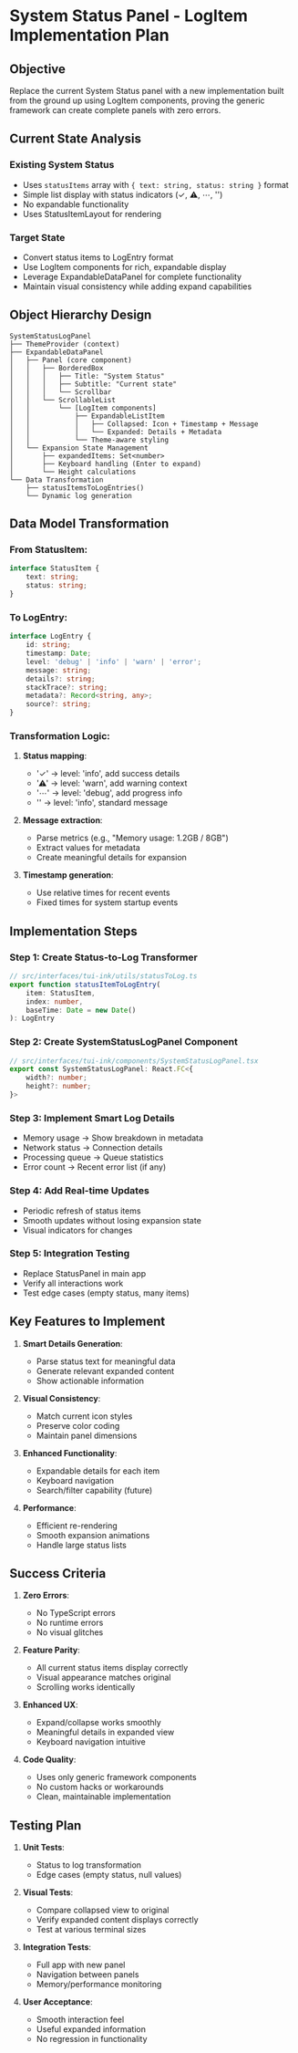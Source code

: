 # System Status Panel - LogItem Implementation Plan

## Objective
Replace the current System Status panel with a new implementation built from the ground up using LogItem components, proving the generic framework can create complete panels with zero errors.

## Current State Analysis

### Existing System Status
- Uses `statusItems` array with `{ text: string, status: string }` format
- Simple list display with status indicators (✓, ⚠, ⋯, '')
- No expandable functionality
- Uses StatusItemLayout for rendering

### Target State
- Convert status items to LogEntry format
- Use LogItem components for rich, expandable display
- Leverage ExpandableDataPanel for complete functionality
- Maintain visual consistency while adding expand capabilities

## Object Hierarchy Design

```
SystemStatusLogPanel
├── ThemeProvider (context)
├── ExpandableDataPanel
│   ├── Panel (core component)
│   │   ├── BorderedBox
│   │   │   ├── Title: "System Status"
│   │   │   ├── Subtitle: "Current state"
│   │   │   └── Scrollbar
│   │   └── ScrollableList
│   │       └── [LogItem components]
│   │           ├── ExpandableListItem
│   │           │   ├── Collapsed: Icon + Timestamp + Message
│   │           │   └── Expanded: Details + Metadata
│   │           └── Theme-aware styling
│   └── Expansion State Management
│       ├── expandedItems: Set<number>
│       ├── Keyboard handling (Enter to expand)
│       └── Height calculations
└── Data Transformation
    ├── statusItemsToLogEntries()
    └── Dynamic log generation
```

## Data Model Transformation

### From StatusItem:
```typescript
interface StatusItem {
    text: string;
    status: string;
}
```

### To LogEntry:
```typescript
interface LogEntry {
    id: string;
    timestamp: Date;
    level: 'debug' | 'info' | 'warn' | 'error';
    message: string;
    details?: string;
    stackTrace?: string;
    metadata?: Record<string, any>;
    source?: string;
}
```

### Transformation Logic:
1. **Status mapping**:
   - '✓' → level: 'info', add success details
   - '⚠' → level: 'warn', add warning context
   - '⋯' → level: 'debug', add progress info
   - '' → level: 'info', standard message

2. **Message extraction**:
   - Parse metrics (e.g., "Memory usage: 1.2GB / 8GB")
   - Extract values for metadata
   - Create meaningful details for expansion

3. **Timestamp generation**:
   - Use relative times for recent events
   - Fixed times for system startup events

## Implementation Steps

### Step 1: Create Status-to-Log Transformer
```typescript
// src/interfaces/tui-ink/utils/statusToLog.ts
export function statusItemToLogEntry(
    item: StatusItem, 
    index: number,
    baseTime: Date = new Date()
): LogEntry
```

### Step 2: Create SystemStatusLogPanel Component
```typescript
// src/interfaces/tui-ink/components/SystemStatusLogPanel.tsx
export const SystemStatusLogPanel: React.FC<{
    width?: number;
    height?: number;
}>
```

### Step 3: Implement Smart Log Details
- Memory usage → Show breakdown in metadata
- Network status → Connection details
- Processing queue → Queue statistics
- Error count → Recent error list (if any)

### Step 4: Add Real-time Updates
- Periodic refresh of status items
- Smooth updates without losing expansion state
- Visual indicators for changes

### Step 5: Integration Testing
- Replace StatusPanel in main app
- Verify all interactions work
- Test edge cases (empty status, many items)

## Key Features to Implement

1. **Smart Details Generation**:
   - Parse status text for meaningful data
   - Generate relevant expanded content
   - Show actionable information

2. **Visual Consistency**:
   - Match current icon styles
   - Preserve color coding
   - Maintain panel dimensions

3. **Enhanced Functionality**:
   - Expandable details for each item
   - Keyboard navigation
   - Search/filter capability (future)

4. **Performance**:
   - Efficient re-rendering
   - Smooth expansion animations
   - Handle large status lists

## Success Criteria

1. **Zero Errors**:
   - No TypeScript errors
   - No runtime errors
   - No visual glitches

2. **Feature Parity**:
   - All current status items display correctly
   - Visual appearance matches original
   - Scrolling works identically

3. **Enhanced UX**:
   - Expand/collapse works smoothly
   - Meaningful details in expanded view
   - Keyboard navigation intuitive

4. **Code Quality**:
   - Uses only generic framework components
   - No custom hacks or workarounds
   - Clean, maintainable implementation

## Testing Plan

1. **Unit Tests**:
   - Status to log transformation
   - Edge cases (empty status, null values)

2. **Visual Tests**:
   - Compare collapsed view to original
   - Verify expanded content displays correctly
   - Test at various terminal sizes

3. **Integration Tests**:
   - Full app with new panel
   - Navigation between panels
   - Memory/performance monitoring

4. **User Acceptance**:
   - Smooth interaction feel
   - Useful expanded information
   - No regression in functionality